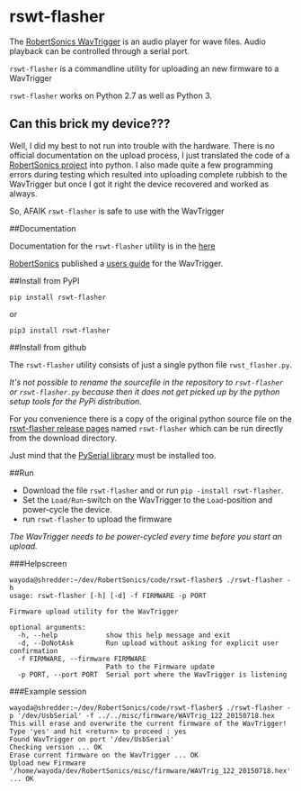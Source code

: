 # rswt-flasher

The [RobertSonics WavTrigger](http://robertsonics.com/wav-trigger/) is an audio
player for wave files. Audio playback can be controlled through a serial port. 

`rswt-flasher` is a commandline utility for uploading an new firmware to a WavTrigger 

`rswt-flasher` works on Python 2.7 as well as Python 3.

## Can this brick my device???
Well, I did my best to not run into trouble with the hardware. 
There is no official documentation on the upload process, I just translated the code of a 
[RobertSonics project](https://github.com/robertsonics/WAV-Trigger-Remote/blob/master/Source/Downloader.cpp) into python.
I also made quite a few programming errors during testing which resulted into uploading complete rubbish to the WavTrigger 
but once I got it right the device recovered and worked as always.

So, AFAIK `rswt-flasher` is safe to use with the WavTrigger

##Documentation

Documentation for the `rswt-flasher` utility is in the [here](#run)

[RobertSonics](http://robertsonics.com/) published a [users
guide](http://robertsonics.com/wav-trigger-online-user-guide/) for the
WavTrigger.

##Install from PyPI

`pip install rswt-flasher`

or 

`pip3 install rswt-flasher`


##Install from github

The `rswt-flasher` utility consists of just a single python file `rwst_flasher.py`. 

*It's not possible to rename the sourcefile in the repository to `rswt-flasher` or `rswt-flasher.py` 
because then it does not get picked up by the python setup tools for the PyPi distribution.*

For you convenience there is a copy of the original python source file on the [rswt-flasher release
pages](https://github.com/wayoda/rswt-flasher/releases) named `rswt-flasher`
which can be run directly from the download directory.

Just mind that the [PySerial library](http://pyserial.sourceforge.net/) must be installed too.  

##Run<a name="run"></a> 

- Download the file `rswt-flasher` and or run `pip -install rswt-flasher`.
- Set the  `Load/Run`-switch on the WavTrigger to the `Load`-position and power-cycle the device. 
- run `rswt-flasher` to upload the firmware

*The WavTrigger needs to be power-cycled every time before you start an upload.* 

###Helpscreen
```
wayoda@shredder:~/dev/RobertSonics/code/rswt-flasher$ ./rswt-flasher -h 
usage: rswt-flasher [-h] [-d] -f FIRMWARE -p PORT

Firmware upload utility for the WavTrigger

optional arguments:
  -h, --help            show this help message and exit
  -d, --DoNotAsk        Run upload without asking for explicit user confirmation
  -f FIRMWARE, --firmware FIRMWARE
                        Path to the Firmware update
  -p PORT, --port PORT  Serial port where the WavTrigger is listening
```

###Example session
```
wayoda@shredder:~/dev/RobertSonics/code/rswt-flasher$ ./rswt-flasher -p '/dev/UsbSerial' -f ../../misc/firmware/WAVTrig_122_20150718.hex 
This will erase and overwrite the current firmware of the WavTrigger!
Type 'yes' and hit <return> to proceed : yes
Found WavTrigger on port '/dev/UsbSerial'
Checking version ... OK
Erase current firmware on the WavTrigger ... OK
Upload new Firmware '/home/wayoda/dev/RobertSonics/misc/firmware/WAVTrig_122_20150718.hex' ... OK
``` 

